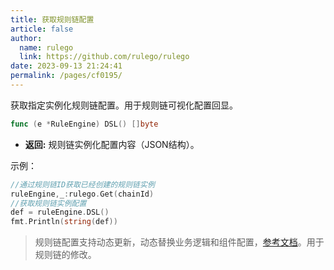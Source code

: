 ```yaml
---
title: 获取规则链配置
article: false
author: 
  name: rulego
  link: https://github.com/rulego/rulego
date: 2023-09-13 21:24:41
permalink: /pages/cf0195/
---
```


获取指定实例化规则链配置。用于规则链可视化配置回显。
```go
func (e *RuleEngine) DSL() []byte 
```

- **返回:** 规则链实例化配置内容（JSON结构）。

示例：
```go
//通过规则链ID获取已经创建的规则链实例
ruleEngine,_:rulego.Get(chainId)
//获取规则链实例配置
def = ruleEngine.DSL()
fmt.Println(string(def))
```

>规则链配置支持动态更新，动态替换业务逻辑和组件配置，[参考文档](/pages/56668f/)。用于规则链的修改。
